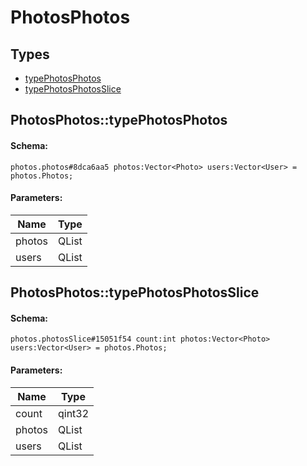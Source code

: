 # PhotosPhotos

## Types

* [typePhotosPhotos](#photosphotostypephotosphotos)
* [typePhotosPhotosSlice](#photosphotostypephotosphotosslice)

## PhotosPhotos::typePhotosPhotos

#### Schema:

`photos.photos#8dca6aa5 photos:Vector<Photo> users:Vector<User> = photos.Photos;`

#### Parameters:

|Name|Type|
|----|----|
|photos|QList<Photo>|
|users|QList<User>|

## PhotosPhotos::typePhotosPhotosSlice

#### Schema:

`photos.photosSlice#15051f54 count:int photos:Vector<Photo> users:Vector<User> = photos.Photos;`

#### Parameters:

|Name|Type|
|----|----|
|count|qint32|
|photos|QList<Photo>|
|users|QList<User>|

